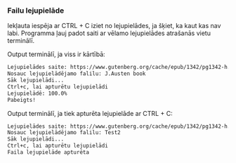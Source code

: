 ### Failu lejupielāde

Iekļauta iespēja ar CTRL + C iziet no lejupielādes, ja šķiet, ka kaut kas nav labi. 
Programma ļauj padot saiti ar vēlamo lejupielādes atrašanās vietu terminālī. 

Output terminālī, ja viss ir kārtībā:

```bash
Lejupielādes saite: https://www.gutenberg.org/cache/epub/1342/pg1342-h.zip
Nosauc lejupielādējamo falilu: J.Austen book
Sāk lejupielādi...
Ctrl+c, lai apturētu lejupielādi
Lejupielādē: 100.0%
Pabeigts!
```

Output terminālī, ja tiek apturēta lejupielāde ar CTRL + C:

```bash
Lejupielādes saite: https://www.gutenberg.org/cache/epub/1342/pg1342-h.zip
Nosauc lejupielādējamo falilu: Test2
Sāk lejupielādi...
Ctrl+c, lai apturētu lejupielādi
Faila lejupielāde apturēta
```